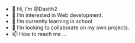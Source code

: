 - 👋 Hi, I’m @Dasith2
- 👀 I’m interested in Web development.
- 🌱 I’m currently learning in school
- 💞️ I’m looking to collaborate on my own projects.
- 📫 How to reach me ...

<!---
Dasith2/Dasith2 is a ✨ special ✨ repository because its `README.md` (this file) appears on your GitHub profile.
You can click the Preview link to take a look at your changes.
--->
